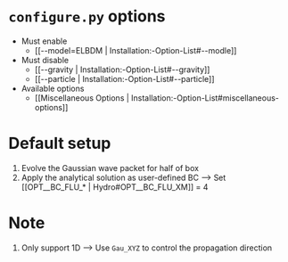 # `configure.py` options
- Must enable
   - [[--model=ELBDM | Installation:-Option-List#--modle]]
- Must disable
   - [[--gravity | Installation:-Option-List#--gravity]]
   - [[--particle | Installation:-Option-List#--particle]]
- Available options
   - [[Miscellaneous Options | Installation:-Option-List#miscellaneous-options]]


# Default setup
1. Evolve the Gaussian wave packet for half of box
2. Apply the analytical solution as user-defined BC
   --> Set [[OPT__BC_FLU_* | Hydro#OPT__BC_FLU_XM]] = 4


# Note
1. Only support 1D --> Use `Gau_XYZ` to control the propagation direction
